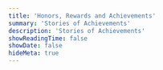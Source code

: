 ```yaml
---
title: 'Honors, Rewards and Achievements'
summary: 'Stories of Achievements'
description: 'Stories of Achievements'
showReadingTime: false
showDate: false
hideMeta: true
---
```

